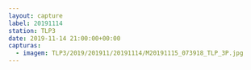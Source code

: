 ```yaml
---
layout: capture
label: 20191114
station: TLP3
date: 2019-11-14 21:00:00+00:00
capturas:
  - imagem: TLP3/2019/201911/20191114/M20191115_073918_TLP_3P.jpg
---
```

